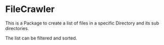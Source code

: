 # FileCrawler

This is a Package to create a list of files in a specific Directory and its sub directories.

The list can be filtered and sorted. 

